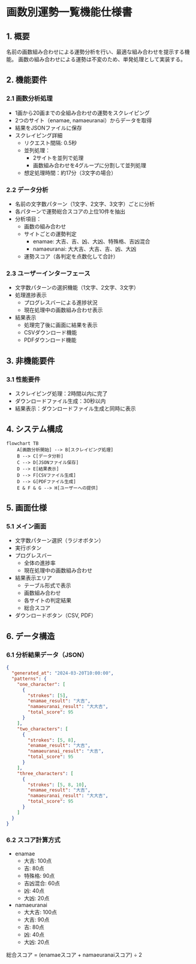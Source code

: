 # 画数別運勢一覧機能仕様書

## 1. 概要
名前の画数組み合わせによる運勢分析を行い、最適な組み合わせを提示する機能。
画数の組み合わせによる運勢は不変のため、単発処理として実装する。

## 2. 機能要件

### 2.1 画数分析処理
- 1画から20画までの全組み合わせの運勢をスクレイピング
- 2つのサイト（enamae, namaeuranai）からデータを取得
- 結果をJSONファイルに保存
- スクレイピング詳細
  - リクエスト間隔: 0.5秒
  - 並列処理：
    - 2サイトを並列で処理
    - 画数組み合わせを4グループに分割して並列処理
  - 想定処理時間：約17分（3文字の場合）

### 2.2 データ分析
- 名前の文字数パターン（1文字、2文字、3文字）ごとに分析
- 各パターンで運勢総合スコアの上位10件を抽出
- 分析項目：
  - 画数の組み合わせ
  - サイトごとの運勢判定
    - enamae: 大吉、吉、凶、大凶、特殊格、吉凶混合
    - namaeuranai: 大大吉、大吉、吉、凶、大凶
  - 運勢スコア（各判定を点数化して合計）

### 2.3 ユーザーインターフェース
- 文字数パターンの選択機能（1文字、2文字、3文字）
- 処理進捗表示
  - プログレスバーによる進捗状況
  - 現在処理中の画数組み合わせ表示
- 結果表示
  - 処理完了後に画面に結果を表示
  - CSVダウンロード機能
  - PDFダウンロード機能

## 3. 非機能要件

### 3.1 性能要件
- スクレイピング処理：2時間以内に完了
- ダウンロードファイル生成：30秒以内
- 結果表示：ダウンロードファイル生成と同時に表示

## 4. システム構成

```mermaid
flowchart TB
    A[画数分析開始] --> B[スクレイピング処理]
    B --> C[データ分析]
    C --> D[JSONファイル保存]
    D --> E[結果表示]
    D --> F[CSVファイル生成]
    D --> G[PDFファイル生成]
    E & F & G --> H[ユーザーへの提供]
```

## 5. 画面仕様

### 5.1 メイン画面
- 文字数パターン選択（ラジオボタン）
- 実行ボタン
- プログレスバー
  - 全体の進捗率
  - 現在処理中の画数組み合わせ
- 結果表示エリア
  - テーブル形式で表示
  - 画数組み合わせ
  - 各サイトの判定結果
  - 総合スコア
- ダウンロードボタン（CSV, PDF）

## 6. データ構造

### 6.1 分析結果データ（JSON）
```json
{
  "generated_at": "2024-03-20T10:00:00",
  "patterns": {
    "one_character": [
      {
        "strokes": [5],
        "enamae_result": "大吉",
        "namaeuranai_result": "大大吉",
        "total_score": 95
      }
    ],
    "two_characters": [
      {
        "strokes": [5, 8],
        "enamae_result": "大吉",
        "namaeuranai_result": "大吉",
        "total_score": 95
      }
    ],
    "three_characters": [
      {
        "strokes": [5, 8, 10],
        "enamae_result": "大吉",
        "namaeuranai_result": "大大吉",
        "total_score": 95
      }
    ]
  }
}
```

### 6.2 スコア計算方式
- enamae
  - 大吉: 100点
  - 吉: 80点
  - 特殊格: 90点
  - 吉凶混合: 60点
  - 凶: 40点
  - 大凶: 20点
- namaeuranai
  - 大大吉: 100点
  - 大吉: 90点
  - 吉: 80点
  - 凶: 40点
  - 大凶: 20点

総合スコア = (enamaeスコア + namaeuranaiスコア) ÷ 2 